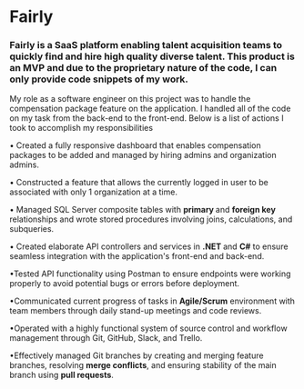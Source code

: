 # Fairly

### Fairly is a SaaS platform enabling talent acquisition teams to quickly find and hire high quality diverse talent. This product is an MVP and due to the proprietary nature of the code, I can only provide code snippets of my work.
My role as a software engineer on this project was to handle the compensation package feature on the application. I handled all of the code on my task from the back-end to the front-end. Below is a list of actions I took to accomplish my responsibilities

• Created a fully responsive dashboard that enables compensation packages to be added and managed by hiring admins and organization admins.

• Constructed a feature that allows the currently logged in user to be associated with only 1 organization at a time.

• Managed SQL Server composite tables with <strong> primary </strong> and <strong> foreign key </strong> relationships and wrote stored procedures involving joins, calculations, and subqueries.

• Created elaborate API controllers and services in <strong>.NET </strong> and <strong>C#</strong> to ensure seamless integration with the application's front-end and back-end.

•Tested API functionality using Postman to ensure endpoints were working properly to avoid potential bugs or errors before deployment.

•Communicated current progress of tasks in <strong>Agile/Scrum</strong> environment with team members through daily stand-up meetings and code reviews.

•Operated with a highly functional system of source control and workflow management through Git, GitHub, Slack, and Trello.

•Effectively managed Git branches by creating and merging feature branches, resolving <strong>merge conflicts</strong>, and ensuring stability of the main branch using <strong>pull requests</strong>.


